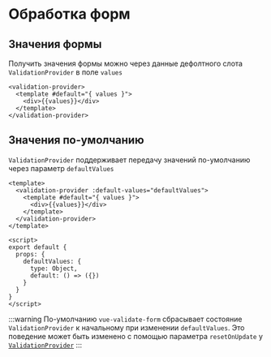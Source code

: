 # Обработка форм

## Значения формы

Получить значения формы можно через данные дефолтного слота `ValidationProvider` в поле `values`

```vue{2,3}
<validation-provider>
  <template #default="{ values }">
    <div>{{values}}</div>
  </template>
</validation-provider>
```

## Значения по-умолчанию

`ValidationProvider` поддерживает передачу значений по-умолчанию через параметр `defaultValues`

```vue{2}
<template>
  <validation-provider :default-values="defaultValues">
    <template #default="{ values }">
      <div>{{values}}</div>
    </template>
  </validation-provider>
</template>

<script>
export default {
  props: {
    defaultValues: {
      type: Object,
      default: () => ({})
    }
  }
}
</script>
```

:::warning
По-умолчанию `vue-validate-form` сбрасывает состояние `ValidationProvider` к начальному при изменении
`defaultValues`. Это поведение может быть изменено с помощью параметра `resetOnUpdate` у [`ValidationProvider`](../api/validation-provider.md#входные-параметры)
:::
